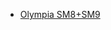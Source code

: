 <!-- TITLE: Olympia -->
<!-- SUBTITLE: Maintenance tips for Olympia models -->

* [Olympia SM8+SM9](/maintenance/olympia/sm8-9)